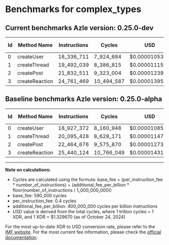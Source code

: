 # Benchmarks for complex_types

## Current benchmarks Azle version: 0.25.0-dev

| Id  | Method Name    | Instructions | Cycles     | USD           | USD/Million Calls | Change                              |
| --- | -------------- | ------------ | ---------- | ------------- | ----------------- | ----------------------------------- |
| 0   | createUser     | 18_336_711   | 7_924_684  | $0.0000105372 | $10.53            | <font color="green">-590_661</font> |
| 1   | createThread   | 19_492_039   | 8_386_815  | $0.0000111517 | $11.15            | <font color="green">-603_389</font> |
| 2   | createPost     | 21_832_511   | 9_323_004  | $0.0000123965 | $12.39            | <font color="green">-632_165</font> |
| 3   | createReaction | 24_761_469   | 10_494_587 | $0.0000139543 | $13.95            | <font color="green">-678_655</font> |

## Baseline benchmarks Azle version: 0.25.0-alpha

| Id  | Method Name    | Instructions | Cycles     | USD           | USD/Million Calls |
| --- | -------------- | ------------ | ---------- | ------------- | ----------------- |
| 0   | createUser     | 18_927_372   | 8_160_948  | $0.0000108514 | $10.85            |
| 1   | createThread   | 20_095_428   | 8_628_171  | $0.0000114726 | $11.47            |
| 2   | createPost     | 22_464_676   | 9_575_870  | $0.0000127327 | $12.73            |
| 3   | createReaction | 25_440_124   | 10_766_049 | $0.0000143153 | $14.31            |

---

**Note on calculations:**

- Cycles are calculated using the formula: base_fee + (per_instruction_fee \* number_of_instructions) + (additional_fee_per_billion \* floor(number_of_instructions / 1_000_000_000))
- base_fee: 590_000 cycles
- per_instruction_fee: 0.4 cycles
- additional_fee_per_billion: 400_000_000 cycles per billion instructions
- USD value is derived from the total cycles, where 1 trillion cycles = 1 XDR, and 1 XDR = $1.329670 (as of October 24, 2024)

For the most up-to-date XDR to USD conversion rate, please refer to the [IMF website](https://www.imf.org/external/np/fin/data/rms_sdrv.aspx).
For the most current fee information, please check the [official documentation](https://internetcomputer.org/docs/current/developer-docs/gas-cost#execution).
